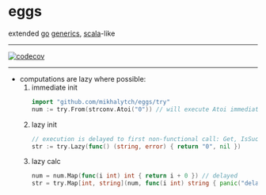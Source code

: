 
# eggs 
extended [go][1] [generics][2], [scala][3]-like

---

[![codecov](https://codecov.io/gh/mikhalytch/eggs/branch/main/graph/badge.svg?token=U4I0VXG3KI)](https://codecov.io/gh/mikhalytch/eggs)

---

- computations are lazy where possible:
   1. immediate init
      ```go
      import "github.com/mikhalytch/eggs/try"
      num := try.From(strconv.Atoi("0")) // will execute Atoi immediately
      ```
   2. lazy init
      ```go 
      // execution is delayed to first non-functional call: Get, IsSuccess, etc...
      str := try.Lazy(func() (string, error) { return "0", nil })
      ```
   3. lazy calc
      ```go
      num = num.Map(func(i int) int { return i + 0 }) // delayed
      str = try.Map[int, string](num, func(i int) string { panic("delayed as well") })
      ```   

[1]:https://go.dev/
[2]:https://en.wikipedia.org/wiki/Generic_programming
[3]:https://scala-lang.org/

